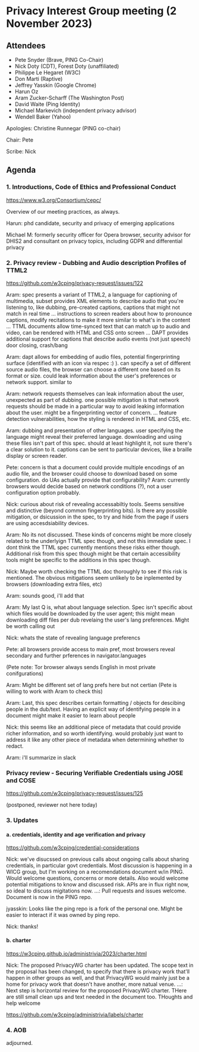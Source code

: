 
# Privacy Interest Group meeting (2 November 2023)

## Attendees 

* Pete Snyder (Brave, PING Co-Chair)
* Nick Doty (CDT), Forest Doty (unaffiliated)
* Philippe Le Hegaret (W3C)
* Don Marti (Raptive)
* Jeffrey Yasskin (Google Chrome)
* Harun Oz
* Aram Zucker-Scharff (The Washington Post)
* David Waite (Ping Identity)
* Michael Markevich (independent privacy advisor)
* Wendell Baker (Yahoo)

Apologies: Christine Runnegar (PING co-chair)

Chair: Pete

Scribe: Nick


## Agenda

###  1. Introductions, Code of Ethics and Professional Conduct

https://www.w3.org/Consortium/cepc/

Overview of our meeting practices, as always.

Harun: phd candidate, security and privacy of emerging applications

Michael M: formerly security officer for Opera browser, security advisor for DHIS2 and consultant on privacy topics, including GDPR and differential privacy


### 2. Privacy review - Dubbing and Audio description Profiles of TTML2


https://github.com/w3cping/privacy-request/issues/122

Aram: spec presents a variant of TTML2, a language for captioning of multimedia, subset provides XML elements to describe audio that you're listening to, like dubbing, pre-created captions, captions that might not match in real time
... instructions to screen readers about how to pronounce captions, modify recitations to make it more similar to what's in the content
... TTML documents allow time-synced text that can match up to audio and video, can be rendered with HTML and CSS onto screen
... DAPT provides additional support for captions that describe audio events (not just speech) door closing, crash/bang

Aram: dapt allows for embedding of audio files, potential fingerprinting surface (identified with an icon via respec :) ). can specify a set of different source audio files, the browser can choose a different one based on its format or size. could leak information about the user's preferences or network support. similar to <audio> element.

Aram: network requests themselves can leak information about the user, unexpected as part of dubbing. one possible mitigation is that network requests should be made in a particular way to avoid leaking information about the user. might be a fingerprinting vector of concern.
... feature detection vulnerabilities, how the styling is rendered in HTML and CSS, etc.

Aram: dubbing and presentation of other languages. user specifying the language might reveal their preferred language. downloading and using these files isn't part of this spec. should at least highlight it, not sure there's a clear solution to it. captions can be sent to particular devices, like a braille display or screen reader. 

Pete: concern is that a document could provide multiple encodings of an audio file, and the browser could choose to download based on some configuration. do UAs actually provide that configurability?
Aram: currently browsers would decide based on network conditions (?), not a user configuration option probably.

Nick: curious about risk of revealing accessabiltiy tools.  Seems sensitive and distinctive (beyond common fingerprinting bits). Is there any possible mitigation, or dsicussion in the spec, to try and hide from the page if users are using accesdsiability devices.

Aram: No its not discussed. These kinds of concerns might be more closely related to the underlyign TTML spec though, and not this immediate spec. I dont think the TTML spec currently mentions these risks either though. Additional risk from this spec though might be that certain accessibility tools might be specific to the additions in this spec though.

Nick: Maybe worth checking the TTML doc thoroughly to see if this risk is mentioned. The obvious mitigations seem unlikely to be inplemented by browsers (downloading extra files, etc)

Aram: sounds good, i'll add that

Aram: My last Q is, what about language selection. Spec isn't specific about which files would be downloaded by the user agent; this might mean downloading diff files per dub revelaing the user's lang preferences.  Might be worth calling out 

Nick: whats the state of revealing language preferencs

Pete: all browsers provide access to main pref, most browsers reveal secondary and further prferences in navigator.languages

(Pete note: Tor browser always sends English in most private conifgurations)

Aram: Might be different set of lang prefs here but not certian (Pete is willing to work with Aram to check this)

Aram: Last, this spec describes certain formatting / objects for descibing people in the dub/text. Having an explicit way of identifying people in a document might make it easier to learn about people

Nick: this seems like an additional piece of metadata that could provide richer information, and so worth identifying. would probably just want to address it like any other piece of metadata when determining whether to redact.

Aram: i'll summarize in slack 


### Privacy review - Securing Verifiable Credentials using JOSE and COSE

https://github.com/w3cping/privacy-request/issues/125

(postponed, reviewer not here today)

### 3. Updates

#### a. credentials, identity and age verification and privacy

https://github.com/w3cping/credential-considerations

Nick: we've disucssed on previous calls about ongoing calls about sharing credentials, in particular govt credentials.  Most discussion is happening in a WICG group, but I'm working on a recomendations document w/in PING. Would welcome questions, concerns or more details. Also would welcome potential mitigations to know and discussed risk. APIs are in flux right now, so ideal to discuss migitations now.
…: Pull requests and issues welcome.  Document is now in the PING repo.

jyasskin: Looks like the ping repo is a fork of the personal one.  MIght be easier to interact if it was owned by ping repo.

Nick: thanks!

#### b. charter

https://w3cping.github.io/administrivia/2023/charter.html

Nick: The proposed PrivacyWG charter has been updated.  The scope text in the proposal has been changed, to specify that there is privacy work that'll happen in other groups as well, and that PrivacyWG would mainly just be a home for privacy work that doesn't have another, more natual venue.
…: Next step is horizontal review for the proposed PrivacyWG charter. THere are still small clean ups and text needed in the document too.  THoughts and help welcome

https://github.com/w3cping/administrivia/labels/charter

### 4. AOB

adjourned.
